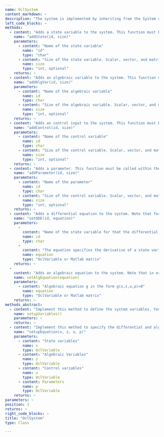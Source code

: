 ```yaml
--- 
name: OclSystem
content_markdown: ~
description: "The system is implemented by inheriting from the System class. You need to implement the two methods setupVariables and setupEquation. Have a look at the VanDerPolSystem.m in the Examples folder get an impression on how it works."
left_code_blocks: ~
methods: 
  - content: "Adds a state variable to the system. This function must be called within the setupEquation method."
    name: "addState(id, size)"
    parameters: 
      - content: "Name of the state variable"
        name: "id"
        type: "char"
      - content: "Size of the state variable. Scalar, vector, and matrix valued variables are allowed. If a scalar value s is given, the size of the variable will be [s,1]. Defaults to [1,1]."
        name: size
        type: "int, optional"
    returns: ~
  - content: "Adds an algebraic variable to the system. This function must be called within the setupEquation method."
    name: "addAlgVar(id, size)"
    parameters: 
      - content: "Name of the algebraic variable"
        name: id
        type: char
      - content: "Size of the algebraic variable. Scalar, vector, and matrix valued variables are allowed. If a scalar value s is given, the size of the variable will be [s,1]. Defaults to [1,1]."
        name: size
        type: "int, optional"
    returns: ~
  - content: "Adds an control input to the system. This function must be called within the setupEquation method."
    name: "addControl(id, size)"
    parameters: 
      - content: "Name of the control variable"
        name: id
        type: char
      - content: "Size of the control variable. Scalar, vector, and matrix valued variables are allowed. If a scalar value s is given, the size of the variable will be [s,1]. Defaults to [1,1]."
        name: size
        type: "int, optional"
    returns: ~
  - content: "Adds a parameter. This function must be called within the setupEquation method."
    name: "addParameter(id, size)"
    parameters: 
      - content: "Name of the parameter"
        name: id
        type: char
      - content: "Size of the control variable. Scalar, vector, and matrix valued variables are allowed. If a scalar value s is given, the size of the variable will be [s,1]. Defaults to [1,1]."
        name: size
        type: "int, optional"
    returns: ~
  - content: "Adds a differential equation to the system. Note that for every state variable a differential equation must be specified."
    name: "setODE(id, equation)"
    parameters: 
      - 
        content: "Name of the state variable for that the differential equation is given."
        name: id
        type: char
      - 
        content: "The equation specifies the derivative of a state variable. Right hand side of the differential equation dot(x) = f(x,z,u,p) for state variable x."
        name: equation
        type: "OclVariable or Matlab matrix"
    returns: ~
  - 
    content: "Adds an algebraic equation to the system. Note that in order to be able to simulate the system, the total number of rows of the algebraic equations needs to be equal to the total number/dimension of algebraic variables."
    name: setAlgEquation(equation)
    parameters: 
      - content: "Algebraic equation g in the form g(x,z,u,p)=0"
        name: equation
        type: "OclVariable or Matlab matrix"
    returns: ~
methods_abstract: 
  - content: "Implement this method to define the system variables. You can create state, control and algebraic variables using the class methods."
    name: setupVariables()
    parameters: ~
    returns: ~
  - content: "Implement this method to specify the differential and algebraic equations. It is possible to define only ordinary differential equations (ODE system), or differential and algebraic equations (DAE system)."
    name: "setupEquation(x, z, u, p)"
    parameters: 
      - content: "State variables"
        name: x
        type: OclVariable
      - content: "Algebraic Variables"
        name: z
        type: OclVariable
      - content: "Control variables"
        name: u
        type: OclVariable
      - content: Parameters
        name: p
        type: OclVariable
    returns: ~
parameters: ~
position: 1
returns: ~
right_code_blocks: ~
title: "OclSystem"
type: Class

---
```

